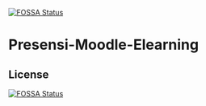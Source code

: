 [![FOSSA Status](https://app.fossa.com/api/projects/git%2Bgithub.com%2Fdendifz%2FPresensi-Moodle-Elearning.svg?type=shield)](https://app.fossa.com/projects/git%2Bgithub.com%2Fdendifz%2FPresensi-Moodle-Elearning?ref=badge_shield)

# Presensi-Moodle-Elearning

## License
[![FOSSA Status](https://app.fossa.com/api/projects/git%2Bgithub.com%2Fdendifz%2FPresensi-Moodle-Elearning.svg?type=large)](https://app.fossa.com/projects/git%2Bgithub.com%2Fdendifz%2FPresensi-Moodle-Elearning?ref=badge_large)